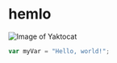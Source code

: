 # <h1>hemlo
![Image of Yaktocat](https://octodex.github.com/images/yaktocat.png)
``` javascript
var myVar = "Hello, world!";
```
